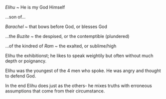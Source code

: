 _Elihu_ ~ He is my God Himself

...son of...

_Barachel_ ~ that bows before God, or blesses God

...the _Buzite_ ~ the despised, or the contemptible (plundered)

...of the kindred of _Ram_ ~ the exalted, or sublime/high


Elihu the exhibitionst;
he likes to speak weightily but often without much depth or poignancy.


Elihu was the youngest of the 4 men who spoke.
He was angry and thought to defend God.

In the end Elihu does just as the others-
he mixes truths with erroneous assumptions that come from their circumstance.